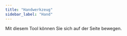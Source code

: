 ```yaml
---
title: "Handwerkzeug"
sidebar_label: "Hand"
---
```



Mit diesem Tool können Sie sich auf der Seite bewegen.

